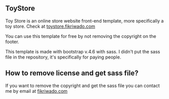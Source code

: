 ## ToyStore
Toy Store is an online store website front-end template, more specifically a toy store. Check at [toystore.fikriwado.com](https://toystore.fikriwado.com)

You can use this template for free by not removing the copyright on the footer.

This template is made with bootstrap v.4.6 with sass. I didn't put the sass file in the repository, it's specifically for paying people.

## How to remove license and get sass file?
If you want to remove the copyright and get the sass file you can contact me by email at [fikriwado.com](https://fikriwado.com)
